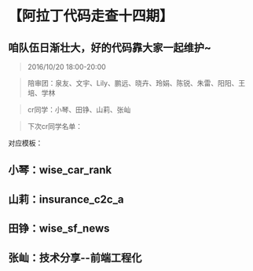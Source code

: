 # 【阿拉丁代码走查十四期】

## 咱队伍日渐壮大，好的代码靠大家一起维护~

> 2016/10/20 18:00-20:00

> 陪审团：泉友、文宇、Lily、鹏远、晓卉、玲娟、陈锐、朱雷、阳阳、王培、学林    

> cr同学：小琴、田铮、山莉、张屾  

> 下次cr同学名单：

对应模板：

## 小琴：wise_car_rank

## 山莉：insurance_c2c_a

## 田铮：wise_sf_news

## 张屾：技术分享--前端工程化
